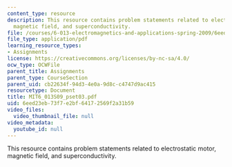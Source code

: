```yaml
---
content_type: resource
description: This resource contains problem statements related to electrostatic motor,
  magnetic field, and superconductivity.
file: /courses/6-013-electromagnetics-and-applications-spring-2009/6eed23eb73f7e2bf64172569f2a31b59_MIT6_013S09_pset03.pdf
file_type: application/pdf
learning_resource_types:
- Assignments
license: https://creativecommons.org/licenses/by-nc-sa/4.0/
ocw_type: OCWFile
parent_title: Assignments
parent_type: CourseSection
parent_uid: cb22634f-94d3-4e0a-9d8c-c4747d9ac415
resourcetype: Document
title: MIT6_013S09_pset03.pdf
uid: 6eed23eb-73f7-e2bf-6417-2569f2a31b59
video_files:
  video_thumbnail_file: null
video_metadata:
  youtube_id: null
---
```

This resource contains problem statements related to electrostatic motor, magnetic field, and superconductivity.